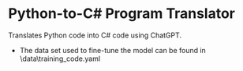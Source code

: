 # Python-to-C# Program Translator
Translates Python code into C# code using ChatGPT.
- The data set used to fine-tune the model can be found in \data\training_code.yaml
